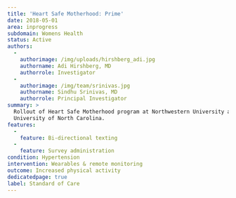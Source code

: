 ```yaml
---
title: 'Heart Safe Motherhood: Prime'
date: 2018-05-01
area: inprogress
subdomain: Womens Health
status: Active
authors:
  - 
    authorimage: /img/uploads/hirshberg_adi.jpg
    authorname: Adi Hirshberg, MD
    authorrole: Investigator
  - 
    authorimage: /img/team/srinivas.jpg
    authorname: Sindhu Srinivas, MD
    authorrole: Principal Investigator
summary: >
  Rollout of Heart Safe Motherhood program at Northwestern University and the
  University of North Carolina.
features:
  - 
    feature: Bi-directional texting
  - 
    feature: Survey administration
condition: Hypertension
intervention: Wearables & remote monitoring
outcome: Increased physical activity
dedicatedpage: true
label: Standard of Care
---
```

